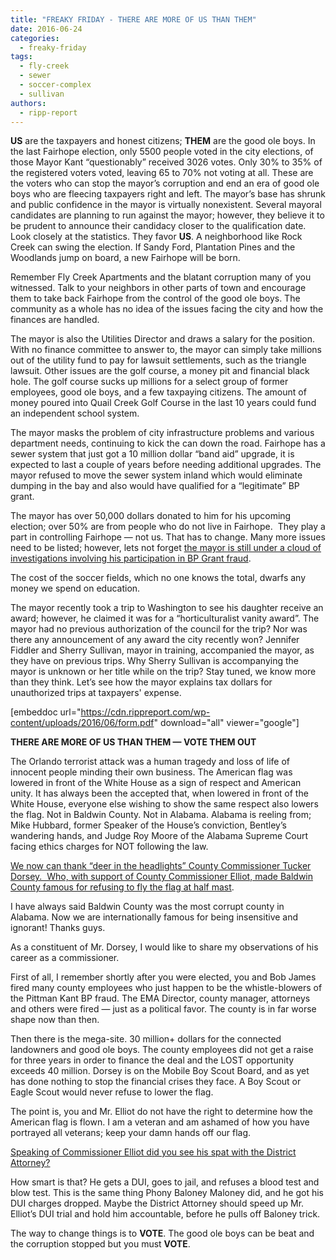 ```yaml
---
title: "FREAKY FRIDAY - THERE ARE MORE OF US THAN THEM"
date: 2016-06-24
categories: 
  - freaky-friday
tags: 
  - fly-creek
  - sewer
  - soccer-complex
  - sullivan
authors: 
  - ripp-report
---
```


**US** are the taxpayers and honest citizens; **THEM** are the good ole boys. In the last Fairhope election, only 5500 people voted in the city elections, of those Mayor Kant “questionably” received 3026 votes. Only 30% to 35% of the registered voters voted, leaving 65 to 70% not voting at all. These are the voters who can stop the mayor’s corruption and end an era of good ole boys who are fleecing taxpayers right and left. The mayor’s base has shrunk and public confidence in the mayor is virtually nonexistent. Several mayoral candidates are planning to run against the mayor; however, they believe it to be prudent to announce their candidacy closer to the qualification date. Look closely at the statistics. They favor **US**. A neighborhood like Rock Creek can swing the election. If Sandy Ford, Plantation Pines and the Woodlands jump on board, a new Fairhope will be born.

Remember Fly Creek Apartments and the blatant corruption many of you witnessed. Talk to your neighbors in other parts of town and encourage them to take back Fairhope from the control of the good ole boys. The community as a whole has no idea of the issues facing the city and how the finances are handled.

The mayor is also the Utilities Director and draws a salary for the position. With no finance committee to answer to, the mayor can simply take millions out of the utility fund to pay for lawsuit settlements, such as the triangle lawsuit. Other issues are the golf course, a money pit and financial black hole. The golf course sucks up millions for a select group of former employees, good ole boys, and a few taxpaying citizens. The amount of money poured into Quail Creek Golf Course in the last 10 years could fund an independent school system.

The mayor masks the problem of city infrastructure problems and various department needs, continuing to kick the can down the road. Fairhope has a sewer system that just got a 10 million dollar “band aid” upgrade, it is expected to last a couple of years before needing additional upgrades. The mayor refused to move the sewer system inland which would eliminate dumping in the bay and also would have qualified for a “legitimate” BP grant.

The mayor has over 50,000 dollars donated to him for his upcoming election; over 50% are from people who do not live in Fairhope.  They play a part in controlling Fairhope — not us. That has to change. Many more issues need to be listed; however, lets not forget [the mayor is still under a cloud of investigations involving his participation in BP Grant fraud](https://rippreport.com/investigative-reporting/).

The cost of the soccer fields, which no one knows the total, dwarfs any money we spend on education.

The mayor recently took a trip to Washington to see his daughter receive an award; however, he claimed it was for a “horticulturalist vanity award”. The mayor had no previous authorization of the council for the trip? Nor was there any announcement of any award the city recently won? Jennifer Fiddler and Sherry Sullivan, mayor in training, accompanied the mayor, as they have on previous trips. Why Sherry Sullivan is accompanying the mayor is unknown or her title while on the trip? Stay tuned, we know more than they think. Let’s see how the mayor explains tax dollars for unauthorized trips at taxpayers' expense.

\[embeddoc url="https://cdn.rippreport.com/wp-content/uploads/2016/06/form.pdf" download="all" viewer="google"\]

**THERE ARE MORE OF US THAN THEM — VOTE THEM OUT**

The Orlando terrorist attack was a human tragedy and loss of life of innocent people minding their own business. The American flag was lowered in front of the White House as a sign of respect and American unity. It has always been the accepted that, when lowered in front of the White House, everyone else wishing to show the same respect also lowers the flag. Not in Baldwin County. Not in Alabama. Alabama is reeling from; Mike Hubbard, former Speaker of the House’s conviction, Bentley’s wandering hands, and Judge Roy Moore of the Alabama Supreme Court facing ethics charges for NOT following the law.

[We now can thank “deer in the headlights” County Commissioner Tucker Dorsey.  Who, with support of County Commissioner Elliot, made Baldwin County famous for refusing to fly the flag at half mast](https://www.al.com/news/index.ssf/2016/06/this_alabama_county_wont_lower.html).

I have always said Baldwin County was the most corrupt county in Alabama. Now we are internationally famous for being insensitive and ignorant! Thanks guys.

As a constituent of Mr. Dorsey, I would like to share my observations of his career as a commissioner.

First of all, I remember shortly after you were elected, you and Bob James fired many county employees who just happen to be the whistle-blowers of the Pittman Kant BP fraud. The EMA Director, county manager, attorneys and others were fired — just as a political favor. The county is in far worse shape now than then.

Then there is the mega-site. 30 million+ dollars for the connected landowners and good ole boys. The county employees did not get a raise for three years in order to finance the deal and the LOST opportunity exceeds 40 million. Dorsey is on the Mobile Boy Scout Board, and as yet has done nothing to stop the financial crises they face. A Boy Scout or Eagle Scout would never refuse to lower the flag.

The point is, you and Mr. Elliot do not have the right to determine how the American flag is flown. I am a veteran and am ashamed of how you have portrayed all veterans; keep your damn hands off our flag.

 [Speaking of Commissioner Elliot did you see his spat with the District Attorney?](https://www.al.com/news/mobile/index.ssf/2016/06/rape_allegations_ingnite_polit.html)

How smart is that? He gets a DUI, goes to jail, and refuses a blood test and blow test. This is the same thing Phony Baloney Maloney did, and he got his DUI charges dropped. Maybe the District Attorney should speed up Mr. Elliot’s DUI trial and hold him accountable, before he pulls off Baloney trick.

The way to change things is to **VOTE**. The good ole boys can be beat and the corruption stopped but you must **VOTE**.
